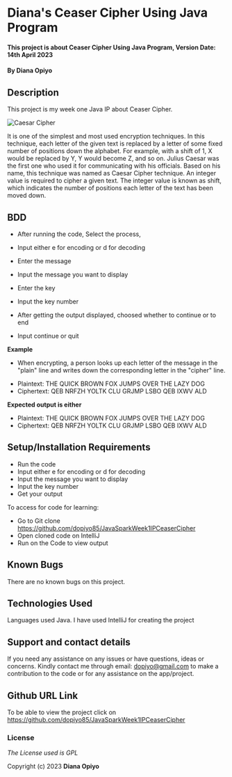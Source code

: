 # Diana's Ceaser Cipher Using Java Program

#### This project is about Ceaser Cipher Using Java Program, Version Date: 14th April 2023

#### By **Diana Opiyo**

## Description

This project is my week one Java IP about Ceaser Cipher. 


![Caesar Cipher](https://upload.wikimedia.org/wikipedia/commons/thumb/4/4a/Caesar_cipher_left_shift_of_3.svg/320px-Caesar_cipher_left_shift_of_3.svg.png)



It is one of the simplest and most used encryption techniques. In this technique, each letter of the given text is replaced by a letter of some fixed 
number of positions down the alphabet. For example, with a shift of 1, X would be replaced by Y, Y would become Z, and so on. Julius Caesar was the first
one who used it for communicating with his officials. Based on his name, this technique was named as Caesar Cipher technique.
An integer value is required to cipher a given text. The integer value is known as shift, which indicates the number of positions each letter of the text 
has been moved down.

## BDD
* After running the code, Select the process,
 - Input either e for encoding or d for decoding

* Enter the message
- Input the message you want to display

* Enter the key 
- Input the key number

* After getting the output displayed, choosed whether to continue or to end
- Input continue or quit

**Example**
* When encrypting, a person looks up each letter of the message in the "plain"
line and writes down the corresponding letter in the "cipher" line.
- Plaintext:  THE QUICK BROWN FOX JUMPS OVER THE LAZY DOG
- Ciphertext: QEB NRFZH YOLTK CLU GRJMP LSBO QEB IXWV ALD

**Expected output is either**

- Plaintext:  THE QUICK BROWN FOX JUMPS OVER THE LAZY DOG
- Ciphertext: QEB NRFZH YOLTK CLU GRJMP LSBO QEB IXWV ALD


## Setup/Installation Requirements
- Run the code
- Input either e for encoding or d for decoding
- Input the message you want to display
- Input the key number
- Get your output

To access for code for learning:

- Go to Git clone https://github.com/dopiyo85/JavaSparkWeek1IPCeaserCipher
- Open cloned code on IntelliJ
- Run on the Code to view output

## Known Bugs

There are no known bugs on this project.

## Technologies Used

Languages used Java. I have used IntelliJ for creating the project

## Support and contact details

If you need any assistance on any issues or have questions, ideas or concerns. Kindly contact me through email: dopiyo@gmail.com to make a contribution to the code or for any assistance on the app/project.

## Github URL Link

To be able to view the project click on https://github.com/dopiyo85/JavaSparkWeek1IPCeaserCipher

### License

_The License used is GPL_

Copyright (c) 2023 **Diana Opiyo**
